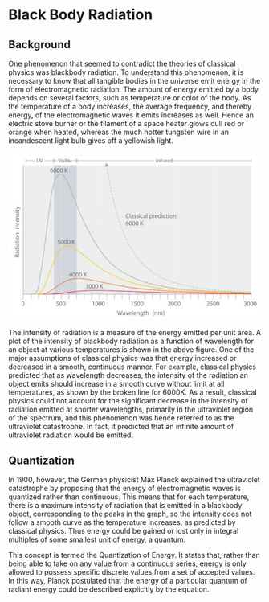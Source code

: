 # Black Body Radiation

## Background

One phenomenon that seemed to contradict the theories of classical physics was blackbody radiation. To understand this phenomenon, it is necessary to know that all tangible bodies in the universe emit energy in the form of electromagnetic radiation. The amount of energy emitted by a body depends on several factors, such as temperature or color of the body. As the temperature of a body increases, the average frequency, and thereby energy, of the electromagnetic waves it emits increases as well. Hence an electric stove burner or the filament of a space heater glows dull red or orange when heated, whereas the much hotter tungsten wire in an incandescent light bulb gives off a yellowish light.

![Radiation against Wavelength Graph](../assets/radiation_against_wavelength_graph.png)

The intensity of radiation is a measure of the energy emitted per unit area. A plot of the intensity of blackbody radiation as a function of wavelength for an object at various temperatures is shown in the above figure. One of the major assumptions of classical physics was that energy increased or decreased in a smooth, continuous manner. For example, classical physics predicted that as wavelength decreases, the intensity of the radiation an object emits should increase in a smooth curve without limit at all temperatures, as shown by the broken line for 6000K. As a result, classical physics could not account for the significant decrease in the intensity of radiation emitted at shorter wavelengths, primarily in the ultraviolet region of the spectrum, and this phenomenon was hence referred to as the ultraviolet catastrophe. In fact, it predicted that an infinite amount of ultraviolet radiation would be emitted.

## Quantization

In 1900, however, the German physicist Max Planck explained the ultraviolet catastrophe by proposing that the energy of electromagnetic waves is quantized rather than continuous. This means that for each temperature, there is a maximum intensity of radiation that is emitted in a blackbody object, corresponding to the peaks in the graph, so the intensity does not follow a smooth curve as the temperature increases, as predicted by classical physics. Thus energy could be gained or lost only in integral multiples of some smallest unit of energy, a quantum.

This concept is termed the Quantization of Energy. It states that, rather than being able to take on any value from a continuous series, energy is only allowed to possess specific discrete values from a set of accepted values. In this way, Planck postulated that the energy of a particular quantum of radiant energy could be described explicitly by the equation.
